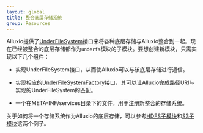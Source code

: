 ```yaml
---
layout: global
title: 整合底层存储系统
group: Resources
---
```


Alluxio提供了[UnderFileSystem](https://github.com/Alluxio/alluxio/blob/master/core/common/src/main/java/alluxio/underfs/UnderFileSystem.java)接口来将各种底层存储与Alluxio整合到一起。现在已经被整合的底层存储都作为`underfs`模块的子模块。要想创建新模块，只需实现以下几个组件：

* 实现UnderFileSystem接口，从而使Alluxio可以与该底层存储进行通信。

* 实现相应的[UnderFileSystemFactory](https://github.com/alluxio/Alluxio/blob/master/core/common/src/main/java/alluxio/underfs/UnderFileSystemFactory.java)接口，其可以让Alluxio完成路径URI与实现的UnderFileSystem的匹配。

* 一个在META-INF/services目录下的文件，用于注册新整合的存储系统。

关于如何将一个存储系统作为Alluxio的底层存储，可以参考[HDFS子模块](https://github.com/alluxio/alluxio/tree/master/underfs/hdfs)和[S3子模块](https://github.com/alluxio/alluxio/tree/master/underfs/s3)这两个例子。
